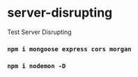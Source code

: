 # server-disrupting
Test Server Disrupting

### `npm i mongoose express cors morgan`
### `npm i nodemon -D`
